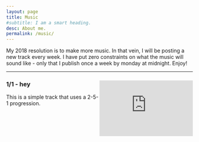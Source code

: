 ```yaml
---
layout: page
title: Music
#subtitle: I am a smart heading.
desc: About me.
permalink: /music/
---
```

<div class="pretty-links">

<div class="lead lead-about">
</div>

My 2018 resolution is to make more music. In that vein, I will be posting a new track every week.
I have put zero constraints on what the music will sound like - only that I publish once a week by monday at midnight. Enjoy!

---

<div class="music-item">
  <iframe class="music-iframe" width="50%" height="150" scrolling="no" frameborder="no" align="right" src="https://w.soundcloud.com/player/?url=https%3A//api.soundcloud.com/tracks/377596136&amp;color=%23ff5500&amp;auto_play=false&amp;hide_related=false&amp;show_comments=true&amp;show_user=true&amp;show_reposts=false&amp;show_teaser=true&amp;visual=true" ></iframe>
  <h3>1/1 - hey</h3>
  <p>This is a simple track that uses a 2-5-1 progression.</p>
</div>
